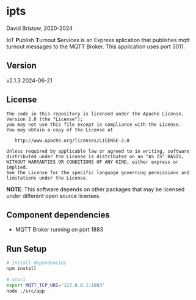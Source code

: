 # ipts
David Bristow, 2020-2024

**I**oT **P**ublish **T**urnout **S**ervices is an Express aplication that publishes mqtt turnout messages to the MQTT Broker. This application uses port 3011.

## Version
v2.1.3 2024-06-21

## License

    The code in this repository is licensed under the Apache License, Version 2.0 (the "License");
    you may not use this file except in compliance with the License.
    You may obtain a copy of the License at

       http://www.apache.org/licenses/LICENSE-2.0

    Unless required by applicable law or agreed to in writing, software
    distributed under the License is distributed on an "AS IS" BASIS,
    WITHOUT WARRANTIES OR CONDITIONS OF ANY KIND, either express or implied.
    See the License for the specific language governing permissions and
    limitations under the License.

**NOTE**: This software depends on other packages that may be licensed under different open source licenses.

## Component dependencies
* MQTT Broker running on port 1883


## Run Setup

``` bash
# install dependencies
npm install

# start
export MQTT_TCP_URI='127.0.0.1:1883'
node ./src/app
```
